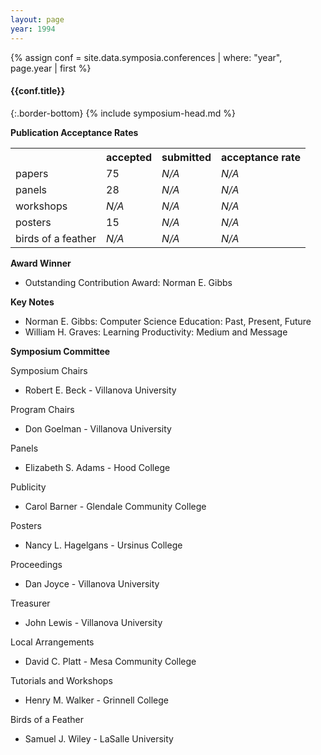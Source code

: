 ```yaml
---
layout: page
year: 1994
---
```

{% assign conf = site.data.symposia.conferences | where: "year", page.year | first %}
#### {{conf.title}}
{:.border-bottom}
{% include symposium-head.md %}


**Publication Acceptance Rates**
<table class="table table-hover table-sm"><tbody><tr><th></th>
<th>accepted</th>
<th>submitted</th>
<th>acceptance rate</th>
</tr><tr><td>papers</td>
<td> 75</td>
<td> <i>N/A</i></td>
<td> <i>N/A</i></td>
</tr><tr><td>panels</td>
<td> 28</td>
<td> <i>N/A</i></td>
<td> <i>N/A</i></td>
</tr><tr><td>workshops</td>
<td> <i>N/A</i></td>
<td> <i>N/A</i></td>
<td> <i>N/A</i></td>
</tr><tr><td>posters</td>
<td> 15</td>
<td> <i>N/A</i></td>
<td> <i>N/A</i></td>
</tr><tr><td>birds of a feather</td>
<td> <i>N/A</i></td>
<td> <i>N/A</i></td>
<td> <i>N/A</i></td>
</tr></tbody></table>


**Award Winner**

-   Outstanding Contribution Award: Norman E. Gibbs

**Key Notes**

-   Norman E. Gibbs: Computer Science Education: Past, Present, Future
-   William H. Graves: Learning Productivity: Medium and Message

**Symposium Committee**

Symposium Chairs

-   Robert E. Beck - Villanova University

Program Chairs

-   Don Goelman - Villanova University

Panels

-   Elizabeth S. Adams - Hood College

Publicity

-   Carol Barner - Glendale Community College

Posters

-   Nancy L. Hagelgans - Ursinus College

Proceedings

-   Dan Joyce - Villanova University

Treasurer

-   John Lewis - Villanova University

Local Arrangements

-   David C. Platt - Mesa Community College

Tutorials and Workshops

-   Henry M. Walker - Grinnell College

Birds of a Feather

-   Samuel J. Wiley - LaSalle University
